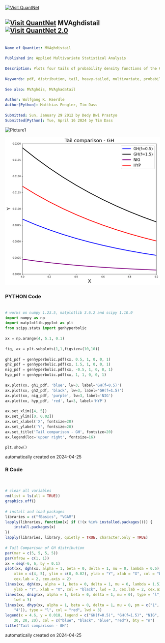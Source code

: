 [<img src="https://github.com/QuantLet/Styleguide-and-FAQ/blob/master/pictures/banner.png" width="1100" alt="Visit QuantNet">](http://quantlet.de/)

## [<img src="https://github.com/QuantLet/Styleguide-and-FAQ/blob/master/pictures/qloqo.png" alt="Visit QuantNet">](http://quantlet.de/) **MVAghdistail** [<img src="https://github.com/QuantLet/Styleguide-and-FAQ/blob/master/pictures/QN2.png" width="60" alt="Visit QuantNet 2.0">](http://quantlet.de/)

```yaml

Name of QuantLet: MVAghdistail

Published in: Applied Multivariate Statistical Analysis

Description: Plots four tails of probability density functions of the GH distribution with different lambda, NIG and the Hyperbolic distributions (f=0.5 stands for GH-distribution with lambda=0.5, etc).

Keywords: pdf, distribution, tail, heavy-tailed, multivariate, probability, density, plot, graphical representation, hyperbolic

See also: MVAghdis, MVAghadatail

Author: Wolfgang K. Haerdle
Author[Python]: Matthias Fengler, Tim Dass

Submitted: Sun, January 29 2012 by Dedy Dwi Prastyo
Submitted[Python]: Tue, April 16 2024 by Tim Dass

```

![Picture1](MVAghdistail.png)

![Picture2](MVAghdistail_python.png)

### PYTHON Code
```python

# works on numpy 1.23.5, matplotlib 3.6.2 and scipy 1.10.0
import numpy as np
import matplotlib.pyplot as plt
from scipy.stats import genhyperbolic

xx = np.arange(4, 5.1, 0.1)

fig, ax = plt.subplots(1,1,figsize=(10,10))

gh1_pdf = genhyperbolic.pdf(xx, 0.5, 1, 0, 0, 1)
gh2_pdf = genhyperbolic.pdf(xx, 1.5, 1, 0, 0, 1)
nig_pdf = genhyperbolic.pdf(xx, -0.5, 1, 0, 0, 1)
hyp_pdf = genhyperbolic.pdf(xx, 1, 1, 0, 0, 1)

ax.plot(xx, gh1_pdf, 'blue', lw=3, label='GH(f=0.5)')
ax.plot(xx, gh2_pdf, 'black', lw=3, label='GH(f=1.5)')
ax.plot(xx, nig_pdf, 'purple', lw=3, label='NIG')
ax.plot(xx, hyp_pdf, 'red', lw=3, label='HYP')

ax.set_xlim([4, 5])
ax.set_ylim([0, 0.02])
ax.set_xlabel('X', fontsize=20)
ax.set_ylabel('Y', fontsize=20)
ax.set_title('Tail comparison - GH', fontsize=20)
ax.legend(loc='upper right', fontsize=16)

plt.show()
```

automatically created on 2024-04-25

### R Code
```r


# clear all variables
rm(list = ls(all = TRUE))
graphics.off()

# install and load packages
libraries = c("fBasics", "VGAM")
lapply(libraries, function(x) if (!(x %in% installed.packages())) {
    install.packages(x)
})
lapply(libraries, library, quietly = TRUE, character.only = TRUE)

# Tail Comparison of GH distribution
par(mar = c(5, 5, 5, 5))
par(mfrow = c(1, 1))
xx = seq(-6, 6, by = 0.1)
plot(xx, dgh(xx, alpha = 1, beta = 0, delta = 1, mu = 0, lambda = 0.5), type = "l", 
    xlim = c(4, 5), ylim = c(0, 0.02), ylab = "Y", xlab = "X", col = "blue", lwd = 3, 
    cex.lab = 2, cex.axis = 2)
lines(xx, dgh(xx, alpha = 1, beta = 0, delta = 1, mu = 0, lambda = 1.5), type = "l", 
    ylab = "Y", xlab = "X", col = "black", lwd = 3, cex.lab = 2, cex.axis = 2)
lines(xx, dnig(xx, alpha = 1, beta = 0, delta = 1, mu = 0), type = "l", col = "purple", 
    lwd = 3)
lines(xx, dhyp(xx, alpha = 1, beta = 0, delta = 1, mu = 0, pm = c("1", "2", "3", 
    "4")), type = "l", col = "red", lwd = 3)
legend(x = 4.6, y = 0.018, legend = c("GH(f=0.5)", "GH(f=1.5)", "NIG", "HYP"), pch = c(20, 
    20, 20, 20), col = c("blue", "black", "blue", "red"), bty = "n")
title("Tail comparison - GH")

```

automatically created on 2024-04-25